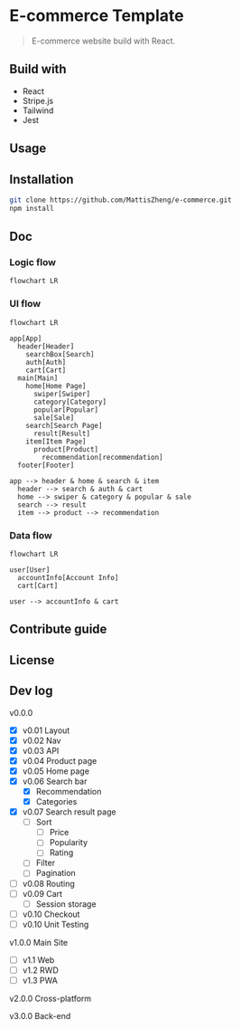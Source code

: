# E-commerce Template

> E-commerce website build with React.

## Build with

- React
- Stripe.js
- Tailwind
- Jest

## Usage

## Installation

```bash
git clone https://github.com/MattisZheng/e-commerce.git
npm install
```

## Doc

### Logic flow

```mermaid
flowchart LR

```

### UI flow

```mermaid
flowchart LR

app[App]
  header[Header]
    searchBox[Search]
    auth[Auth]
    cart[Cart]
  main[Main]
    home[Home Page]
      swiper[Swiper]
      category[Category]
      popular[Popular]
      sale[Sale]
    search[Search Page]
      result[Result]
    item[Item Page]
      product[Product]
        recommendation[recommendation]
  footer[Footer]

app --> header & home & search & item
  header --> search & auth & cart
  home --> swiper & category & popular & sale
  search --> result
  item --> product --> recommendation
```

### Data flow

```mermaid
flowchart LR

user[User]
  accountInfo[Account Info]
  cart[Cart]

user --> accountInfo & cart
```

## Contribute guide

## License

## Dev log

v0.0.0

- [x] v0.01 Layout
- [x] v0.02 Nav
- [x] v0.03 API
- [x] v0.04 Product page
- [x] v0.05 Home page
- [x] v0.06 Search bar
  - [x] Recommendation
  - [x] Categories
- [x] v0.07 Search result page
  - [ ] Sort
    - [ ] Price
    - [ ] Popularity
    - [ ] Rating
  - [ ] Filter
  - [ ] Pagination
- [ ] v0.08 Routing
- [ ] v0.09 Cart
  - [ ] Session storage
- [ ] v0.10 Checkout
- [ ] v0.10 Unit Testing

v1.0.0 Main Site

- [ ] v1.1 Web
- [ ] v1.2 RWD
- [ ] v1.3 PWA

v2.0.0 Cross-platform

v3.0.0 Back-end
